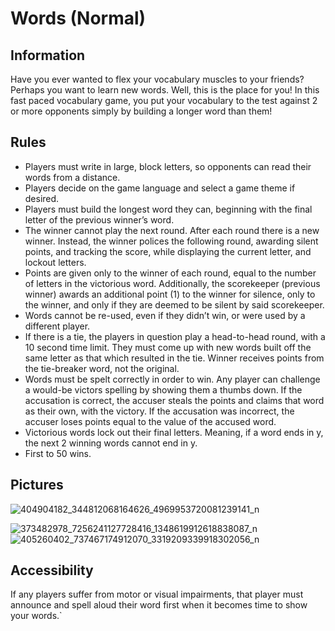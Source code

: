 # Words (Normal)  
## Information
Have you ever wanted to flex your vocabulary muscles to your friends? Perhaps you want to learn new words. Well, this is the place for you!
In this fast paced vocabulary game, you put your vocabulary to the test against 2 or more opponents simply by building a longer word than them! 
## Rules  
- Players must write in large, block letters, so opponents can read their words from a distance.
- Players decide on the game language and select a game theme if desired.
- Players must build the longest word they can, beginning with the final letter of the previous winner’s word.
- The winner cannot play the next round. After each round there is a new winner. Instead, the winner polices the following round, awarding silent points, and tracking the score, while displaying the current letter, and lockout letters.
- Points are given only to the winner of each round, equal to the number of letters in the victorious word. Additionally, the scorekeeper (previous winner) awards an additional point (1) to the winner for silence, only to the winner, and only if they are deemed to be silent by said scorekeeper.
- Words cannot be re-used, even if they didn’t win, or were used by a different player.
- If there is a tie, the players in question play a head-to-head round, with a 10 second time limit. They must come up with new words built off the same letter as that which resulted in the tie. Winner receives points from the tie-breaker word, not the original.
- Words must be spelt correctly in order to win. Any player can challenge a would-be victors spelling by showing them a thumbs down. If the accusation is correct, the accuser steals the points and claims that word as their own, with the victory. If the accusation was incorrect, the accuser loses points equal to the value of the accused word.
- Victorious words lock out their final letters. Meaning, if a word ends in y, the next 2 winning words cannot end in y.
- First to 50 wins.
## Pictures
![404904182_344812068164626_4969953720081239141_n](https://github.com/Mattahouen1/Words/assets/152474434/a6931280-1cde-4c5c-b83e-122c083718ae)

![373482978_7256241127728416_1348619912618838087_n](https://github.com/Mattahouen1/Words/assets/152474434/1d19f930-a91a-46ab-8dcc-bd33a0027fb3)
![405260402_737467174912070_3319209339918302056_n](https://github.com/Mattahouen1/Words/assets/152474434/cca1d434-3df8-49b6-b673-16c2faad19b8)


## Accessibility
If any players suffer from motor or visual impairments, that player must announce and spell aloud their word first when it becomes time to show your words.`
